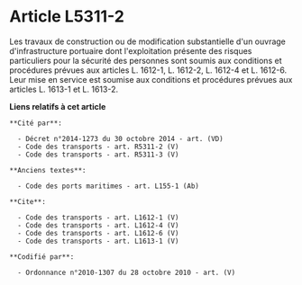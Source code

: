 # Article L5311-2

Les travaux de construction ou de modification substantielle d'un ouvrage d'infrastructure portuaire dont l'exploitation
présente des risques particuliers pour la sécurité des personnes sont soumis aux conditions et procédures prévues aux
articles L. 1612-1, L. 1612-2, L. 1612-4 et L. 1612-6. Leur mise en service est soumise aux conditions et procédures prévues
aux articles L. 1613-1 et L. 1613-2.

**Liens relatifs à cet article**

	**Cité par**:

	  - Décret n°2014-1273 du 30 octobre 2014 - art. (VD)
	  - Code des transports - art. R5311-2 (V)
	  - Code des transports - art. R5311-3 (V)

	**Anciens textes**:

	  - Code des ports maritimes - art. L155-1 (Ab)

	**Cite**:

	  - Code des transports - art. L1612-1 (V)
	  - Code des transports - art. L1612-4 (V)
	  - Code des transports - art. L1612-6 (V)
	  - Code des transports - art. L1613-1 (V)

	**Codifié par**:

	  - Ordonnance n°2010-1307 du 28 octobre 2010 - art. (V)
